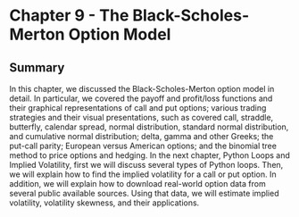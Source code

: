 # Chapter 9 - The Black-Scholes-Merton Option Model

## Summary
In this chapter, we discussed the Black-Scholes-Merton option model in detail. In particular, we covered the payoff and profit/loss functions and their graphical representations of call and put options; various trading strategies and their visual presentations, such as covered call, straddle, butterfly, calendar spread, normal distribution, standard normal distribution, and cumulative normal distribution; delta, gamma and other Greeks; the put-call parity; European versus American options; and the binomial tree method to price options and hedging.
In the next chapter, Python Loops and Implied Volatility, first we will discuss several types of Python loops. Then, we will explain how to find the implied volatility for
a call or put option. In addition, we will explain how to download real-world option data from several public available sources. Using that data, we will estimate implied volatility, volatility skewness, and their applications.